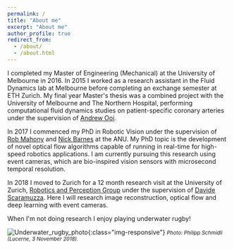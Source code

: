 ```yaml
---
permalink: /
title: "About me"
excerpt: "About me"
author_profile: true
redirect_from: 
  - /about/
  - /about.html
---
```

I completed my Master of Engineering (Mechanical) at the University of Melbourne in 2016. In 2015 I worked as a research assistant in the Fluid Dynamics lab at Melbourne before completing an exchange semester at ETH Zurich.
My final year Master's thesis was a combined project with the University of Melbourne and The Northern Hospital, performing computational fluid dynamics studies on patient-specific coronary arteries under the supervision of <a href="https://mechanical.eng.unimelb.edu.au/people/a-ooi" target="_blank">Andrew Ooi</a>.

In 2017 I commenced my PhD in Robotic Vision under the supervision of <a href="https://cecs.anu.edu.au/people/robert-mahony" target="_blank">Rob Mahony</a> and <a href="http://users.cecs.anu.edu.au/~nmb/" target="_blank">Nick Barnes</a> at the ANU.
My PhD topic is the development of novel optical flow algorithms capable of running in real-time for high-speed robotics applications.
I am currently pursuing this research using event cameras, which are bio-inspired vision sensors with microsecond temporal resolution.

In 2018 I moved to Zurich for a 12 month research visit at the University of Zurich, <a href="http://rpg.ifi.uzh.ch/" target="_blank">Robotics and Perception Group</a> under the supervision of <a href="http://rpg.ifi.uzh.ch/people_scaramuzza.html" target="_blank">Davide Scaramuzza</a>.
Here I will research image reconstruction, optical flow and deep learning with event cameras.

When I'm not doing research I enjoy playing underwater rugby!

![Underwater_rugby_photo](/images/uwr3_labelled.png){:class="img-responsive"}
<small><i>Photo: Philipp Schmidli (Lucerne, 3 November 2018).</i></small>

